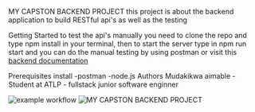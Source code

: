 MY CAPSTON BACKEND PROJECT
this project is about the backend application to build RESTful api's as well as the testing

Getting Started
to test the api's manually you need to clone the repo and type npm install in your terminal, then to start the server
type in npm run start and you can do the manual testing by using postman or visit this [backend documentation](https://capston-backend.onrender.com/capston/doc)

Prerequisites
install
-postman
-node.js
Authors
Mudakikwa aimable - Student at ATLP - fullstack junior software enginner

![example workflow](https://github.com/Shumba250/capston-backend/actions/workflows/testingAPI.yml/badge.svg)
![MY CAPSTON BACKEND PROJECT](https://img.shields.io/badge/code--coverage-78%25-green)
